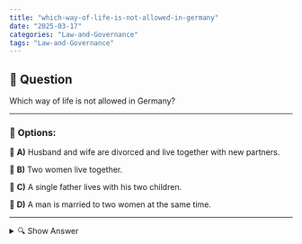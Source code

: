 ```yaml
---
title: "which-way-of-life-is-not-allowed-in-germany"
date: "2025-03-17"
categories: "Law-and-Governance"
tags: "Law-and-Governance"
---
```


## 📌 **Question**

Which way of life is not allowed in Germany?



---

### 📝 **Options:**

🔘 **A)** Husband and wife are divorced and live together with new partners.

🔘 **B)** Two women live together.

🔘 **C)** A single father lives with his two children.

🔘 **D)** A man is married to two women at the same time.

---

<details>
  <summary>🔍 Show Answer</summary>

  <p>
💡  <b>Correct Answer:</b>  d
  </p>
  <p>
    📖<b>Explanation:</b>
    
  </p>
</details>
